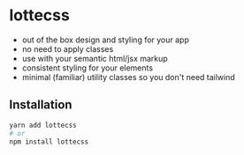 # lottecss

- out of the box design and styling for your app
- no need to apply classes
- use with your semantic html/jsx markup
- consistent styling for your elements
- minimal (familiar) utility classes so you don't need tailwind

## Installation

```bash
yarn add lottecss
# or
npm install lottecss
